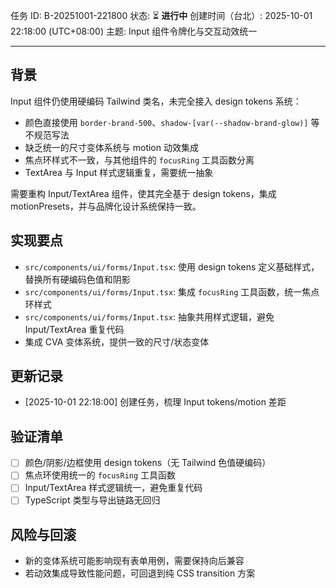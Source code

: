 任务 ID: B-20251001-221800
状态: ⏳ **进行中**
创建时间（台北）: 2025-10-01 22:18:00 (UTC+08:00)
主题: Input 组件令牌化与交互动效统一

---

## 背景
Input 组件仍使用硬编码 Tailwind 类名，未完全接入 design tokens 系统：
- 颜色直接使用 `border-brand-500`、`shadow-[var(--shadow-brand-glow)]` 等不规范写法
- 缺乏统一的尺寸变体系统与 motion 动效集成  
- 焦点环样式不一致，与其他组件的 `focusRing` 工具函数分离
- TextArea 与 Input 样式逻辑重复，需要统一抽象

需要重构 Input/TextArea 组件，使其完全基于 design tokens，集成 motionPresets，并与品牌化设计系统保持一致。

## 实现要点
- `src/components/ui/forms/Input.tsx`: 使用 design tokens 定义基础样式，替换所有硬编码色值和阴影
- `src/components/ui/forms/Input.tsx`: 集成 `focusRing` 工具函数，统一焦点环样式
- `src/components/ui/forms/Input.tsx`: 抽象共用样式逻辑，避免 Input/TextArea 重复代码
- 集成 CVA 变体系统，提供一致的尺寸/状态变体

## 更新记录
- [2025-10-01 22:18:00] 创建任务，梳理 Input tokens/motion 差距

## 验证清单
- [ ] 颜色/阴影/边框使用 design tokens（无 Tailwind 色值硬编码）
- [ ] 焦点环使用统一的 `focusRing` 工具函数
- [ ] Input/TextArea 样式逻辑统一，避免重复代码
- [ ] TypeScript 类型与导出链路无回归

## 风险与回滚
- 新的变体系统可能影响现有表单用例，需要保持向后兼容
- 若动效集成导致性能问题，可回退到纯 CSS transition 方案